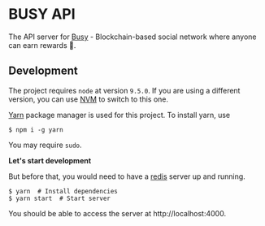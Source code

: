# BUSY API

The API server for [Busy](https://busy.org/) - Blockchain-based social network where anyone can earn rewards :rocket:.

## Development

The project requires `node` at version `9.5.0`. If you are using a different version, you can use [NVM](https://github.com/creationix/nvm) to switch to this one.

[Yarn](https://yarnpkg.com/) package manager is used for this project. To install yarn, use

```shell
$ npm i -g yarn
```

You may require `sudo`.

**Let's start development**

But before that, you would need to have a [redis](https://redis.io/) server up and running.

```shell
$ yarn  # Install dependencies
$ yarn start  # Start server
```

You should be able to access the server at http://localhost:4000.
